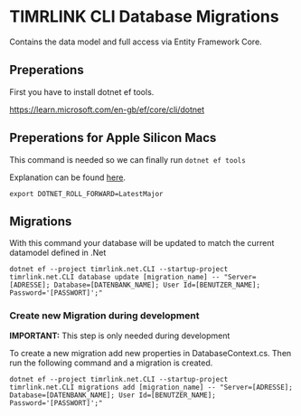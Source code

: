 # TIMRLINK CLI Database Migrations

Contains the data model and full access via Entity Framework Core.

## Preperations

First you have to install dotnet ef tools.

https://learn.microsoft.com/en-gb/ef/core/cli/dotnet

## Preperations for Apple Silicon Macs

This command is needed so we can finally run `dotnet ef tools`

Explanation can be found [here](https://stackoverflow.com/questions/70929949/on-mac-m1-machine-not-able-to-run-ef-core-migrations-add-update-in-asp-net-co). 

```
export DOTNET_ROLL_FORWARD=LatestMajor
```

## Migrations

With this command your database will be updated to match the current datamodel defined in .Net

```
dotnet ef --project timrlink.net.CLI --startup-project timrlink.net.CLI database update [migration_name] -- "Server=[ADRESSE]; Database=[DATENBANK_NAME]; User Id=[BENUTZER_NAME]; Password='[PASSWORT]';"

```

### Create new Migration during development

**IMPORTANT:** This step is only needed during development

To create a new migration add new properties in DatabaseContext.cs. Then run the following command and a migration is created.

```
dotnet ef --project timrlink.net.CLI --startup-project timrlink.net.CLI migrations add [migration_name] -- "Server=[ADRESSE]; Database=[DATENBANK_NAME]; User Id=[BENUTZER_NAME]; Password='[PASSWORT]';"
```